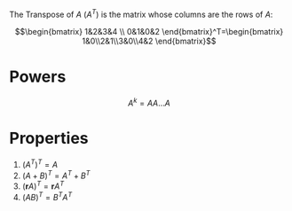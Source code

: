 The Transpose of $A$ ($A^T$) is the matrix whose columns are the rows of $A$:

$$\begin{bmatrix} 1&2&3&4 \\ 0&1&0&2  \end{bmatrix}^T=\begin{bmatrix} 1&0\\2&1\\3&0\\4&2 \end{bmatrix}$$
# Powers
$$A^k=AA\dots A$$
# Properties

1. $(A^T)^T=A$
2. $(A+B)^T=A^T+B^T$
3. $(\mathbf{r}A)^T=\mathbf{r}A^T$ 
4. $(AB)^T=B^TA^T$ 
